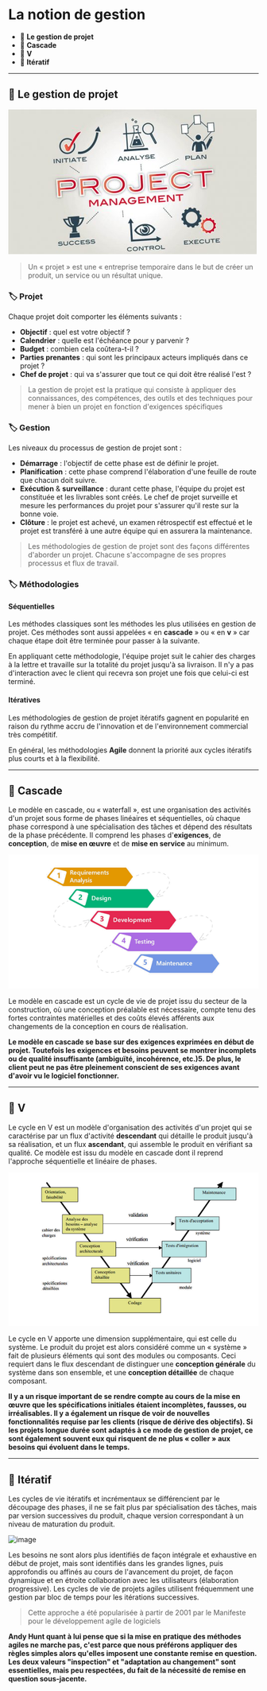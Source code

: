 # La notion de gestion

*  🔖 **Le gestion de projet**
*  🔖 **Cascade**
*  🔖 **V**
*  🔖 **Itératif**

___

## 📑 Le gestion de projet

![image](https://raw.githubusercontent.com/seeren-training/Gestion-Agile/master/wiki/resources/01/Gestion-de-Projet.jpg)

> Un « projet » est une « entreprise temporaire dans le but de créer un produit, un service ou un résultat unique.

### 🏷️ **Projet**

Chaque projet doit comporter les éléments suivants :

* **Objectif** : quel est votre objectif ?
* **Calendrier** : quelle est l'échéance pour y parvenir ?
* **Budget** : combien cela coûtera-t-il ?
* **Parties prenantes** : qui sont les principaux acteurs impliqués dans ce projet ?
* **Chef de projet** : qui va s'assurer que tout ce qui doit être réalisé l'est ?

> La gestion de projet est la pratique qui consiste à appliquer des connaissances, des compétences, des outils et des techniques pour mener à bien un projet en fonction d'exigences spécifiques

### 🏷️ **Gestion**

Les niveaux du processus de gestion de projet sont :

* **Démarrage** : l'objectif de cette phase est de définir le projet.
* **Planification** : cette phase comprend l'élaboration d'une feuille de route que chacun doit suivre.
* **Exécution** & **surveillance** : durant cette phase, l'équipe du projet est constituée et les livrables sont créés. Le chef de projet surveille et mesure les performances du projet pour s'assurer qu'il reste sur la bonne voie.
* **Clôture** : le projet est achevé, un examen rétrospectif est effectué et le projet est transféré à une autre équipe qui en assurera la maintenance.

> Les méthodologies de gestion de projet sont des façons différentes d'aborder un projet. Chacune s'accompagne de ses propres processus et flux de travail.

### 🏷️ **Méthodologies**

#### Séquentielles

Les méthodes classiques sont les méthodes les plus utilisées en gestion de projet. Ces méthodes sont aussi appelées « en **cascade** » ou  « en **v** » car chaque étape doit être terminée pour passer à la suivante.

En appliquant cette méthodologie, l'équipe projet suit le cahier des charges à la lettre et travaille sur la totalité du projet jusqu'à sa livraison. Il n'y a pas d'interaction avec le client qui recevra son projet une fois que celui-ci est terminé.

#### Itératives

Les méthodologies de gestion de projet itératifs gagnent en popularité en raison du rythme accru de l'innovation et de l'environnement commercial très compétitif.

En général, les méthodologies **Agile** donnent la priorité aux cycles itératifs plus courts et à la flexibilité.

___

## 📑 Cascade

Le modèle en cascade, ou « waterfall », est une organisation des activités d'un projet sous forme de phases linéaires et séquentielles, où chaque phase correspond à une spécialisation des tâches et dépend des résultats de la phase précédente. Il comprend les phases d'**exigences**, de **conception**, de **mise en œuvre** et de **mise en service** au minimum.

![image](https://raw.githubusercontent.com/seeren-training/Gestion-Agile/master/wiki/resources/01/05-Waterfall.png)

Le modèle en cascade est un cycle de vie de projet issu du secteur de la construction, où une conception préalable est nécessaire, compte tenu des fortes contraintes matérielles et des coûts élevés afférents aux changements de la conception en cours de réalisation. 

**Le modèle en cascade se base sur des exigences exprimées en début de projet. Toutefois les exigences et besoins peuvent se montrer incomplets ou de qualité insuffisante (ambiguïté, incohérence, etc.)5. De plus, le client peut ne pas être pleinement conscient de ses exigences avant d'avoir vu le logiciel fonctionner.**
___

## 📑 V

Le cycle en V est un modèle d'organisation des activités d'un projet qui se caractérise par un flux d'activité **descendant** qui détaille le produit jusqu'à sa réalisation, et un flux **ascendant**, qui assemble le produit en vérifiant sa qualité. Ce modèle est issu du modèle en cascade dont il reprend l'approche séquentielle et linéaire de phases.

![image](https://raw.githubusercontent.com/seeren-training/Gestion-Agile/master/wiki/resources/01/06-Cycle-en-V.png)

Le cycle en V apporte une dimension supplémentaire, qui est celle du système. Le produit du projet est alors considéré comme un « système » fait de plusieurs éléments qui sont des modules ou composants. Ceci requiert dans le flux descendant de distinguer une **conception générale** du système dans son ensemble, et une **conception détaillée** de chaque composant.

**Il y a un risque important de se rendre compte au cours de la mise en œuvre que les spécifications initiales étaient incomplètes, fausses, ou irréalisables. Il y a également un risque de voir de nouvelles fonctionnalités requise par les clients (risque de dérive des objectifs). Si les projets longue durée sont adaptés à ce mode de gestion de projet, ce sont également souvent eux qui risquent de ne plus « coller » aux besoins qui évoluent dans le temps.**

___

## 📑 Itératif

Les cycles de vie itératifs et incrémentaux se différencient par le découpage des phases, il ne se fait plus par spécialisation des tâches, mais par version successives du produit, chaque version correspondant à un niveau de maturation du produit.

![image](https://raw.githubusercontent.com/seeren-training/Gestion-Agile/master/wiki/resources/01/itératif.jpg)

Les besoins ne sont alors plus identifiés de façon intégrale et exhaustive en début de projet, mais sont identifiés dans les grandes lignes, puis approfondis ou affinés au cours de l'avancement du projet, de façon dynamique et en étroite collaboration avec les utilisateurs (élaboration progressive). Les cycles de vie de projets agiles utilisent fréquemment une gestion par bloc de temps pour les itérations successives.

> Cette approche a été popularisée à partir de 2001 par le Manifeste pour le développement agile de logiciels

**Andy Hunt quant à lui pense que si la mise en pratique des méthodes agiles ne marche pas, c'est parce que nous préférons appliquer des règles simples alors qu'elles imposent une constante remise en question. Les deux valeurs "inspection" et "adaptation au changement" sont essentielles, mais peu respectées, du fait de la nécessité de remise en question sous-jacente.**
